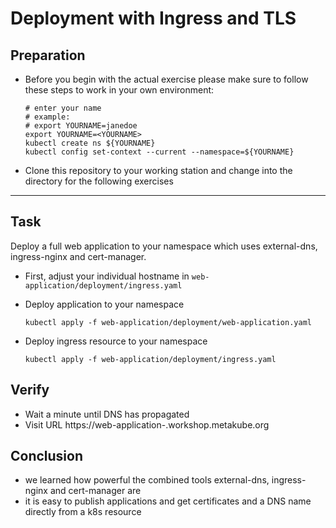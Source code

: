 # Deployment with Ingress and TLS

## Preparation

* Before you begin with the actual exercise please make sure to follow these steps to work in your own environment:

  ```shell
  # enter your name
  # example:
  # export YOURNAME=janedoe
  export YOURNAME=<YOURNAME>
  kubectl create ns ${YOURNAME}
  kubectl config set-context --current --namespace=${YOURNAME}
  ```

* Clone this repository to your working station and change into the directory for the following exercises

---

## Task

Deploy a full web application to your namespace which uses external-dns, ingress-nginx and cert-manager.

* First, adjust your individual hostname in `web-application/deployment/ingress.yaml`

* Deploy application to your namespace

  ```shell
  kubectl apply -f web-application/deployment/web-application.yaml
  ```

* Deploy ingress resource to your namespace

  ```shell
  kubectl apply -f web-application/deployment/ingress.yaml
  ```

## Verify

* Wait a minute until DNS has propagated
* Visit URL https://web-application-<YOURNAME>.workshop.metakube.org

## Conclusion

* we learned how powerful the combined tools external-dns, ingress-nginx and cert-manager are
* it is easy to publish applications and get certificates and a DNS name directly from a k8s resource
